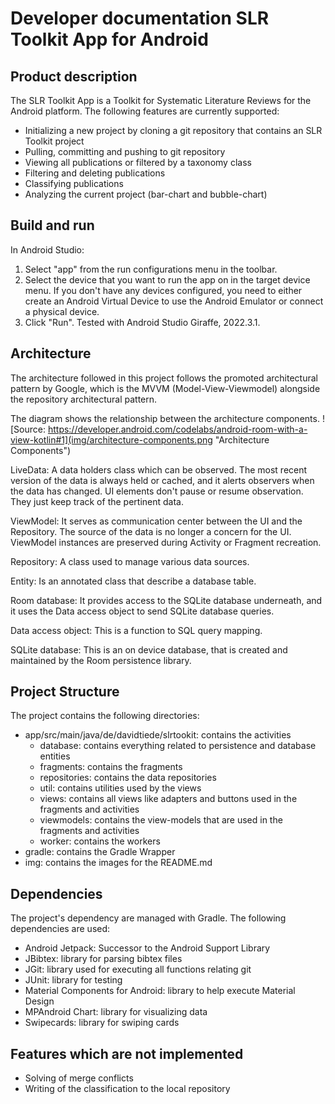 # Developer documentation SLR Toolkit App for Android


## Product description
The SLR Toolkit App is a Toolkit for Systematic Literature Reviews for the Android platform.
The following features are currently supported:
- Initializing a new project by cloning a git repository that contains an SLR Toolkit project
- Pulling, committing and pushing to git repository
- Viewing all publications or filtered by a taxonomy class
- Filtering and deleting publications
- Classifying publications
- Analyzing the current project (bar-chart and bubble-chart)


## Build and run
In Android Studio:
1. Select "app" from the run configurations menu in the toolbar.
2. Select the device that you want to run the app on in the target device menu.
If you don't have any devices configured, you need to either create an Android Virtual Device to use the Android Emulator or connect a physical device.
3. Click "Run".
Tested with Android Studio Giraffe, 2022.3.1.


## Architecture
The architecture followed in this project follows the promoted architectural pattern by Google,
which is the MVVM (Model-View-Viewmodel) alongside the repository architectural pattern.

The diagram shows the relationship between the architecture components.
![Source: https://developer.android.com/codelabs/android-room-with-a-view-kotlin#1](img/architecture-components.png "Architecture Components")

LiveData: A data holders class which can be observed. The most recent version of the data is always held or cached, and it alerts observers when the data has changed. UI elements don't pause or resume observation. They just keep track of the pertinent data.

ViewModel: It serves as communication center between the UI and the Repository. The source of the data is no longer a concern for the UI. ViewModel instances are preserved during Activity or Fragment recreation.

Repository: A class used to manage various data sources.

Entity: Is an annotated class that describe a database table.

Room database: It provides access to the SQLite database underneath, and it uses the Data access object to send SQLite database queries.

Data access object: This is a function to SQL query mapping.

SQLite database: This is an on device database, that is created and maintained by the Room persistence library.


## Project Structure
The project contains the following directories:
- app/src/main/java/de/davidtiede/slrtookit: contains the activities
  - database: contains everything related to persistence and database entities
  - fragments: contains the fragments
  - repositories: contains the data repositories 
  - util: contains utilities used by the views
  - views: contains all views like adapters and buttons used in the fragments and activities
  - viewmodels: contains the view-models that are used in the fragments and activities
  - worker: contains the workers
- gradle: contains the Gradle Wrapper
- img: contains the images for the README.md


## Dependencies
The project's dependency are managed with Gradle. The following dependencies are used:
- Android Jetpack: Successor to the Android Support Library
- JBibtex: library for parsing bibtex files
- JGit: library used for executing all functions relating git
- JUnit: library for testing
- Material Components for Android: library to help execute Material Design
- MPAndroid Chart: library for visualizing data
- Swipecards: library for swiping cards

## Features which are not implemented
- Solving of merge conflicts
- Writing of the classification to the local repository